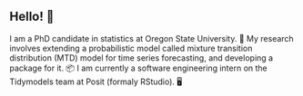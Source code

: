 ## Hello! 👋

I am a PhD candidate in statistics at Oregon State University. 🦫 My research involves extending a probabilistic model called mixture transition distribution (MTD) model for time series forecasting, and developing a package for it. 📦 I am currently a software engineering intern on the Tidymodels team at Posit (formaly RStudio). 🖥️



